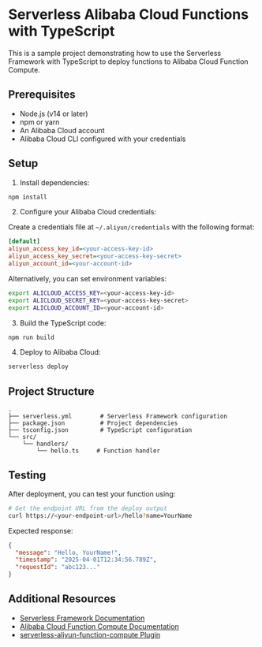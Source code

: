 # Serverless Alibaba Cloud Functions with TypeScript

This is a sample project demonstrating how to use the Serverless Framework with TypeScript to deploy functions to Alibaba Cloud Function Compute.

## Prerequisites

- Node.js (v14 or later)
- npm or yarn
- An Alibaba Cloud account
- Alibaba Cloud CLI configured with your credentials

## Setup

1. Install dependencies:

```bash
npm install
```

2. Configure your Alibaba Cloud credentials:

Create a credentials file at `~/.aliyun/credentials` with the following format:

```ini
[default]
aliyun_access_key_id=<your-access-key-id>
aliyun_access_key_secret=<your-access-key-secret>
aliyun_account_id=<your-account-id>
```

Alternatively, you can set environment variables:

```bash
export ALICLOUD_ACCESS_KEY=<your-access-key-id>
export ALICLOUD_SECRET_KEY=<your-access-key-secret>
export ALICLOUD_ACCOUNT_ID=<your-account-id>
```

3. Build the TypeScript code:

```bash
npm run build
```

4. Deploy to Alibaba Cloud:

```bash
serverless deploy
```

## Project Structure

```
.
├── serverless.yml        # Serverless Framework configuration
├── package.json          # Project dependencies
├── tsconfig.json         # TypeScript configuration
└── src/
    └── handlers/
        └── hello.ts     # Function handler
```

## Testing

After deployment, you can test your function using:

```bash
# Get the endpoint URL from the deploy output
curl https://<your-endpoint-url>/hello?name=YourName
```

Expected response:

```json
{
  "message": "Hello, YourName!",
  "timestamp": "2025-04-01T12:34:56.789Z",
  "requestId": "abc123..."
}
```

## Additional Resources

- [Serverless Framework Documentation](https://www.serverless.com/framework/docs/)
- [Alibaba Cloud Function Compute Documentation](https://www.alibabacloud.com/help/product/50980.htm)
- [serverless-aliyun-function-compute Plugin](https://github.com/aliyun/serverless-aliyun-function-compute)
